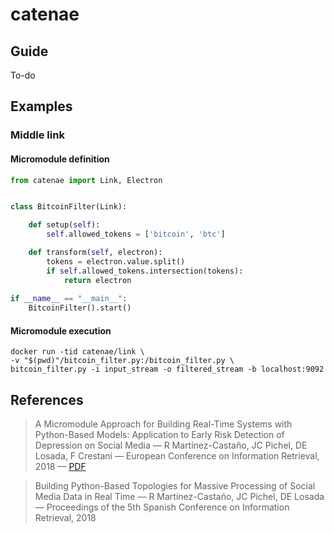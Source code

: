 # catenae

## Guide
To-do

## Examples

### Middle link
#### Micromodule definition
```python
from catenae import Link, Electron


class BitcoinFilter(Link):

    def setup(self):
        self.allowed_tokens = ['bitcoin', 'btc']

    def transform(self, electron):
        tokens = electron.value.split()
        if self.allowed_tokens.intersection(tokens):
            return electron
        
if __name__ == "__main__":
    BitcoinFilter().start()
```

#### Micromodule execution
```
docker run -tid catenae/link \
-v "$(pwd)"/bitcoin_filter.py:/bitcoin_filter.py \
bitcoin_filter.py -i input_stream -o filtered_stream -b localhost:9092
```

## References
> A Micromodule Approach for Building Real-Time Systems with Python-Based Models: Application to Early Risk Detection of Depression on Social Media — R Martínez-Castaño, JC Pichel, DE Losada, F Crestani — European Conference on Information Retrieval, 2018 — [PDF](https://dev.brunneis.com/documents/Papers/ECIR%202018/A%20Micromodule%20Approach%20for%20Building%20Real-Time%20Systems%20with%20Python-Based%20Models:%20Application%20to%20Early%20Risk%20Detection%20of%20Depression%20on%20Social%20Media.pdf)

> Building Python-Based Topologies for Massive Processing of Social Media Data in Real Time — R Martínez-Castaño, JC Pichel, DE Losada — Proceedings of the 5th Spanish Conference on Information Retrieval, 2018
